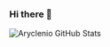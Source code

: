### Hi there 👋

![Aryclenio GitHub Stats](https://github-readme-stats.vercel.app/api?username=aryclenio&show_icons=true)
